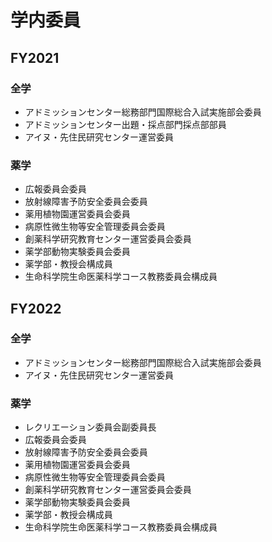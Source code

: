 # 学内委員
## FY2021
### 全学
- アドミッションセンター総務部門国際総合入試実施部会委員
- アドミッションセンター出題・採点部門採点部部員
- アイヌ・先住民研究センター運営委員
### 薬学
- 広報委員会委員
- 放射線障害予防安全委員会委員
- 薬用植物園運営委員会委員
- 病原性微生物等安全管理委員会委員
- 創薬科学研究教育センター運営委員会委員
- 薬学部動物実験委員会委員
- 薬学部・教授会構成員
- 生命科学院生命医薬科学コース教務委員会構成員

## FY2022
### 全学
- アドミッションセンター総務部門国際総合入試実施部会委員
- アイヌ・先住民研究センター運営委員
### 薬学
- レクリエーション委員会副委員長
- 広報委員会委員
- 放射線障害予防安全委員会委員
- 薬用植物園運営委員会委員
- 病原性微生物等安全管理委員会委員
- 創薬科学研究教育センター運営委員会委員
- 薬学部動物実験委員会委員
- 薬学部・教授会構成員
- 生命科学院生命医薬科学コース教務委員会構成員
